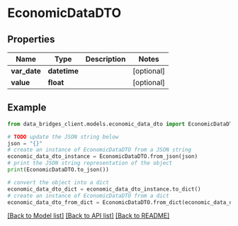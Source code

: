 # EconomicDataDTO


## Properties

Name | Type | Description | Notes
------------ | ------------- | ------------- | -------------
**var_date** | **datetime** |  | [optional] 
**value** | **float** |  | [optional] 

## Example

```python
from data_bridges_client.models.economic_data_dto import EconomicDataDTO

# TODO update the JSON string below
json = "{}"
# create an instance of EconomicDataDTO from a JSON string
economic_data_dto_instance = EconomicDataDTO.from_json(json)
# print the JSON string representation of the object
print(EconomicDataDTO.to_json())

# convert the object into a dict
economic_data_dto_dict = economic_data_dto_instance.to_dict()
# create an instance of EconomicDataDTO from a dict
economic_data_dto_from_dict = EconomicDataDTO.from_dict(economic_data_dto_dict)
```
[[Back to Model list]](../README.md#documentation-for-models) [[Back to API list]](../README.md#documentation-for-api-endpoints) [[Back to README]](../README.md)


